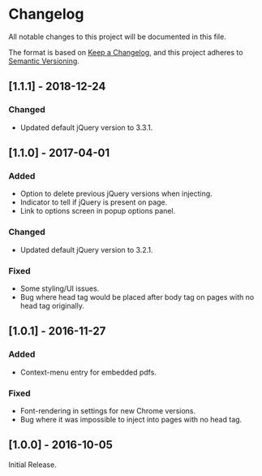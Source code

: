 # Changelog
All notable changes to this project will be documented in this file.

The format is based on [Keep a Changelog](https://keepachangelog.com/en/1.0.0/),
and this project adheres to [Semantic Versioning](https://semver.org/spec/v2.0.0.html).

## [1.1.1] - 2018-12-24
### Changed
- Updated default jQuery version to 3.3.1.

## [1.1.0] - 2017-04-01
### Added
- Option to delete previous jQuery versions when injecting.
- Indicator to tell if jQuery is present on page.
- Link to options screen in popup options panel.

### Changed
- Updated default jQuery version to 3.2.1.

### Fixed
- Some styling/UI issues.
- Bug where head tag would be placed after body tag on pages with no head tag originally.

## [1.0.1] - 2016-11-27
### Added
- Context-menu entry for embedded pdfs.

### Fixed 
- Font-rendering in settings for new Chrome versions.
- Bug where it was impossible to inject into pages with no head tag.

## [1.0.0] - 2016-10-05
Initial Release.

